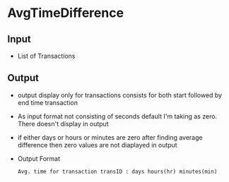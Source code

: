 # AvgTimeDifference

## Input

  - List of Transactions

## Output

  - output display only for transactions consists for both start followed by end time transaction
  - As input format not consisting of seconds default I'm taking as zero. There doesn't display in output
  - if either days or hours or minutes are zero after finding average difference 
    then zero values are not diaplayed in output
  - Output Format
        
        Avg. time for transaction transID : days hours(hr) minutes(min)
